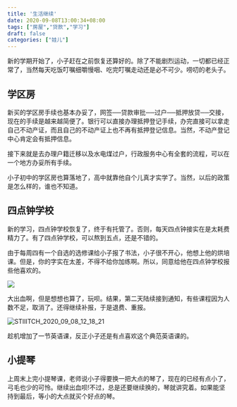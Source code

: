 ```yaml
---
title: '生活继续'
date: 2020-09-08T13:00:34+08:00
tags: ["房屋","贷款","学习"]
draft: false
categories: ["娃儿"]
---
```

新的学期开始了，小子赶在之前恢复还算好的。除了不能剧烈运动，一切都已经正常了，当然每天吃饭叮嘱细嚼慢咽、吃完叮嘱走动还是必不可少。唠叨的老头子。

## 学区房

新买的学区房手续也基本办妥了，网签──贷款审批──过户──抵押放贷──交接，现在的手续是越来越简便了。银行可以直接办理抵押登记手续，办完直接可以拿走自己不动产证，而且自己的不动产证上也不再有抵押登记信息。当然，不动产登记中心肯定会有抵押信息。

接下来就是去办理户籍迁移以及水电煤过户，行政服务中心有全套的流程，可以在一个地方办妥所有手续。

小子初中的学区房也算落地了，高中就靠他自个儿真才实学了。当然，以后的政策是怎么样的，谁也不知道。

## 四点钟学校

新的学习，四点钟学校恢复了，终于有托管了。否则，每天四点钟接实在是太耗费精力了。有了四点钟学校，可以熬到五点，还是不错的。

由于每周四有一个自选的选修课给小子报了书法，小子很不开心，他想上他的烘培课。但是，你的字实在太差，不得不给你加练啊。所以，同意给他在四点钟学校报些他喜欢的。

![](https://i.loli.net/2020/09/08/JglCvYUh3mwbAni.jpg)

大出血啊，但是想想也算了，玩呗。结果，第二天陆续接到通知，有些课程因为人数不足，取消了。还得继续补报，于是退费、重报。

![STIIITCH_2020_09_08_12_18_21](https://i.loli.net/2020/09/08/cP8L1IVRFzEHvyl.png)

趁机增加了一节英语课，反正小子还是有点喜欢这个典范英语课的。

## 小提琴

上周末上完小提琴课，老师说小子得要换一把大点的琴了，现在的已经有点小了，弓毛也少的可怜。继续出血呗!不过，总是还要继续换的，琴就讲究着。如果能坚持到最后，等小的大点就买个好点的琴。
